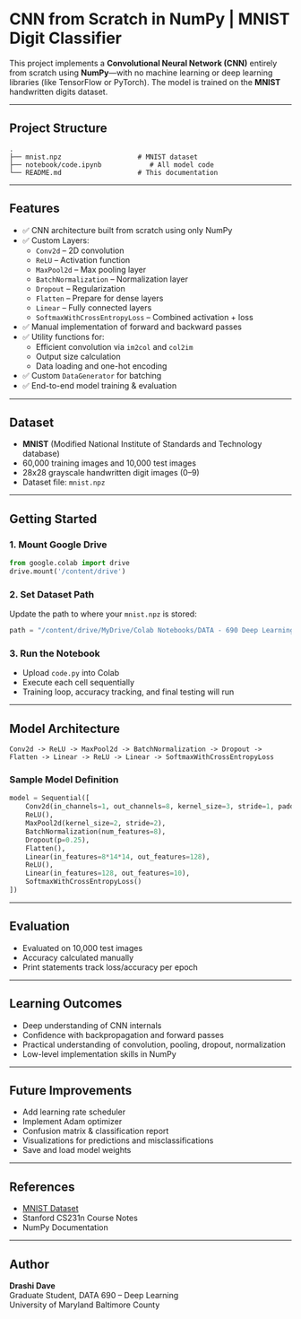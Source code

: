 # CNN from Scratch in NumPy | MNIST Digit Classifier

This project implements a **Convolutional Neural Network (CNN)** entirely from scratch using **NumPy**—with no machine learning or deep learning libraries (like TensorFlow or PyTorch). The model is trained on the **MNIST** handwritten digits dataset.

---

## Project Structure

```
.
├── mnist.npz                   # MNIST dataset
├── notebook/code.ipynb            # All model code
└── README.md                   # This documentation
```

---

## Features

- ✅ CNN architecture built from scratch using only NumPy  
- ✅ Custom Layers:  
  - `Conv2d` – 2D convolution  
  - `ReLU` – Activation function  
  - `MaxPool2d` – Max pooling layer  
  - `BatchNormalization` – Normalization layer  
  - `Dropout` – Regularization  
  - `Flatten` – Prepare for dense layers  
  - `Linear` – Fully connected layers  
  - `SoftmaxWithCrossEntropyLoss` – Combined activation + loss  
- ✅ Manual implementation of forward and backward passes  
- ✅ Utility functions for:  
  - Efficient convolution via `im2col` and `col2im`  
  - Output size calculation  
  - Data loading and one-hot encoding  
- ✅ Custom `DataGenerator` for batching  
- ✅ End-to-end model training & evaluation  

---

## Dataset

- **MNIST** (Modified National Institute of Standards and Technology database)  
- 60,000 training images and 10,000 test images  
- 28x28 grayscale handwritten digit images (0–9)  
- Dataset file: `mnist.npz`  

---

## Getting Started

### 1. Mount Google Drive

```python
from google.colab import drive
drive.mount('/content/drive')
```

### 2. Set Dataset Path

Update the path to where your `mnist.npz` is stored:

```python
path = "/content/drive/MyDrive/Colab Notebooks/DATA - 690 Deep Learning/mnist.npz"
```

### 3. Run the Notebook

- Upload `code.py` into Colab  
- Execute each cell sequentially  
- Training loop, accuracy tracking, and final testing will run  

---

## Model Architecture

```
Conv2d -> ReLU -> MaxPool2d -> BatchNormalization -> Dropout -> Flatten -> Linear -> ReLU -> Linear -> SoftmaxWithCrossEntropyLoss
```

### Sample Model Definition

```python
model = Sequential([
    Conv2d(in_channels=1, out_channels=8, kernel_size=3, stride=1, padding=1),
    ReLU(),
    MaxPool2d(kernel_size=2, stride=2),
    BatchNormalization(num_features=8),
    Dropout(p=0.25),
    Flatten(),
    Linear(in_features=8*14*14, out_features=128),
    ReLU(),
    Linear(in_features=128, out_features=10),
    SoftmaxWithCrossEntropyLoss()
])
```

---

## Evaluation

- Evaluated on 10,000 test images  
- Accuracy calculated manually  
- Print statements track loss/accuracy per epoch  

---

## Learning Outcomes

- Deep understanding of CNN internals  
- Confidence with backpropagation and forward passes  
- Practical understanding of convolution, pooling, dropout, normalization  
- Low-level implementation skills in NumPy  

---

## Future Improvements

- Add learning rate scheduler  
- Implement Adam optimizer  
- Confusion matrix & classification report  
- Visualizations for predictions and misclassifications  
- Save and load model weights  

---

## References

- [MNIST Dataset](http://yann.lecun.com/exdb/mnist/)  
- Stanford CS231n Course Notes  
- NumPy Documentation  

---

## Author

**Drashi Dave**  
Graduate Student, DATA 690 – Deep Learning  
University of Maryland Baltimore County
